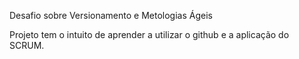 
Desafio sobre Versionamento e Metologias Ágeis

Projeto tem o intuito de aprender a utilizar o github e a aplicação do SCRUM.
